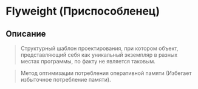 # Flyweight (Приспособленец)

## Описание
> Cтруктурный шаблон проектирования, при котором объект, представляющий себя как уникальный экземпляр в разных местах программы, по факту не является таковым.

> Метод оптимизации потребления оперативной памяти (Избегает избыточное потребление памяти).